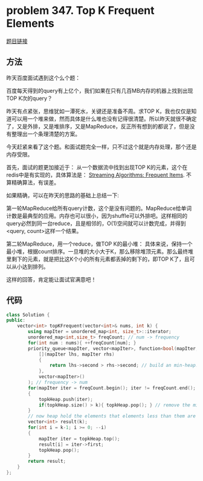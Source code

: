 # problem 347. Top K Frequent Elements

[题目链接](https://leetcode.com/problems/top-k-frequent-elements/)

## 方法

昨天百度面试遇到这个么个题：

百度每天得到的query有上亿个，我们如果在只有几百MB内存的机器上找到出现TOP K次的query？

昨天有点紧张，思维犹如一潭死水，关键还是准备不周。求TOP K，我也仅仅是知道可以用一个堆来做，然而具体是什么堆也没有记得很清楚。所以昨天就很不确定了，又是外排，又是堆排序，又是MapReduce，反正所有想到的都说了，但是没有整理出一个条理清楚的方案。

今天赶紧来看了这个题。和面试题完全一样，只不过这个就是内存处理，那个还是内存受限。

首先，面试的题更加接近于： 从一个数据流中找到出现TOP K的元素，这个在redis中是有实现的，具体算法是： [Streaming Algorithms: Frequent Items](https://people.eecs.berkeley.edu/~satishr/cs270/sp11/rough-notes/Streaming-two.pdf). 不算精确算法，有误差。

如果精确，可以在昨天的思路的基础上总结一下:

第一轮MapReduce给所有query计数，这个是没有问题的。MapReduce给单词计数是最典型的应用。内存也可以很小，因为shuffle可以外排吧。这样相同的query必然到同一台reduce，且是相邻的，O(1)空间就可以计数完成，并得到 <query, count>这样一个结果。

第二轮MapReduce，用一个reduce，做TOP K的最小堆： 具体来说，保持一个最小堆，根据count排序。一旦堆的大小大于K，那么移除堆顶元素。那么最终堆里剩下的元素，就是把比这K个小的所有元素都丢掉的剩下的，即TOP K了，且可以从小达到排列。

这样的回答，肯定能让面试官满意吧！

## 代码

```C++
class Solution {
public:
    vector<int> topKFrequent(vector<int>& nums, int k) {
        using mapIter = unordered_map<int, size_t>::iterator;
        unordered_map<int,size_t> freqCount; // num -> frequency
        for(int num : nums){ ++freqCount[num]; }
        priority_queue<mapIter, vector<mapIter>, function<bool(mapIter, mapIter)>> topkHeap(
            [](mapIter lhs, mapIter rhs)
            {
                return lhs->second > rhs->second; // build an min-heap!
            },
            vector<mapIter>()
        ); // frequency -> num
        for(mapIter iter = freqCount.begin(); iter != freqCount.end(); ++iter)
        {
            topkHeap.push(iter);
            if(topkHeap.size() > k){ topkHeap.pop(); } // remove the min value currently
        }
        // now heap hold the elements that elements less than them are all removed.
        vector<int> result(k);
        for(int i = k-1; i >= 0; --i)
        {
            mapIter iter = topkHeap.top();
            result[i] = iter->first;
            topkHeap.pop();
        }
        return result;
    }
};
```